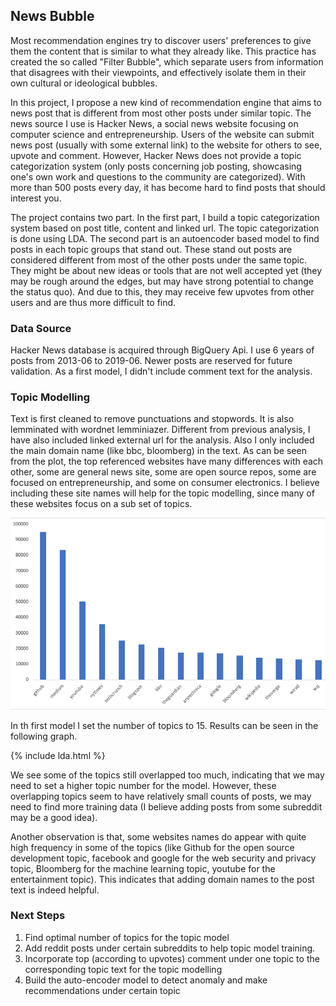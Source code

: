 ## News Bubble

Most recommendation engines try to discover users' preferences to give them the content that is similar to what they already like. This practice has created the so called "Filter Bubble", which separate users from information that disagrees with their viewpoints, and effectively isolate them in their own cultural or ideological bubbles. 

In this project, I propose a new kind of recommendation engine that aims to news post that is different from most other posts under similar topic. The news source I use is Hacker News, a social news website focusing on computer science and entrepreneurship. Users of the website can submit news post (usually with some external link) to the website for others to see, upvote and comment. However, Hacker News does not provide a topic categorization system (only posts concerning job posting, showcasing one's own work and questions to the community are categorized). With more than 500 posts every day, it has become hard to find posts that should interest you.

The project contains two part. In the first part, I build a topic categorization system based on post title, content and linked url. The topic categorization is done using LDA. The second part is an autoencoder based model to find posts in each topic groups that stand out. These stand out posts are considered different from most of the other posts under the same topic. They might be about new ideas or tools that are not well accepted yet (they may be rough around the edges, but may have strong potential to change the status quo). And due to this, they may receive few upvotes from other users and are thus more difficult to find. 
 
### Data Source

Hacker News database is acquired through BigQuery Api. I use 6 years of posts from 2013-06 to 2019-06. Newer posts are reserved for future validation. As a first model, I didn't include comment text for the analysis. 

### Topic Modelling

Text is first cleaned to remove punctuations and stopwords. It is also lemminated with wordnet lemminiazer. Different from previous analysis, I have also included linked external url for the analysis.  Also I only included the main domain name (like bbc, bloomberg) in the text. As can be seen from the plot, the top referenced websites have many differences with each other, some are general news site, some are open source repos, some are focused on entrepreneurship, and some on consumer electronics. I believe including these site names will help for the topic modelling, since many of these websites focus on a sub set of topics.

![topics](/images/topsites.png)

In th first model I set the number of topics to 15. Results can be seen in the following graph.

{% include lda.html %}

We see some of the topics still overlapped too much, indicating that we may need to set a higher topic number for the model. However, these overlapping topics seem to have relatively small counts of posts, we may need to find more training data (I believe adding posts from some subreddit may be a good idea). 

Another observation is that, some websites names do appear with quite high frequency in some of the topics (like Github for the open source development topic, facebook and google for the web security and privacy topic, Bloomberg for the machine learning topic, youtube for the entertainment topic). This indicates that adding domain names to the post text is indeed helpful.

### Next Steps
1. Find optimal number of topics for the topic model
2. Add reddit posts under certain subreddits to help topic model training.
2. Incorporate top (according to upvotes) comment under one topic to the corresponding topic text for the topic modelling
3. Build the auto-encoder model to detect anomaly and make recommendations under certain topic
